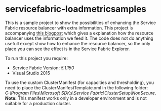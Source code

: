 # servicefabric-loadmetricsamples
This is a sample project to show the possibilities of enhancing the Service Fabric resource balancer with extra information. This project is accompanying [this blogpost]() which gives a explanation how the resource balancer uses the information we feed it.
The code does not do anything usefull except show how to enhance the resource balancer, so the only place you can see the effect is in the Service Fabric Explorer.

To run this project you require:
* Service Fabric Version: *5.1.150*
* Visual Studio 2015

To use the custom ClusterManifest (for capacities and thresholding), you need to place the ClusterManifestTemplate.xml in the following folder: *C:\Program Files\Microsoft SDKs\Service Fabric\ClusterSetup\NonSecure*. **Note:** This manifest works only in a developer environment and is not suitable for a production cluster.